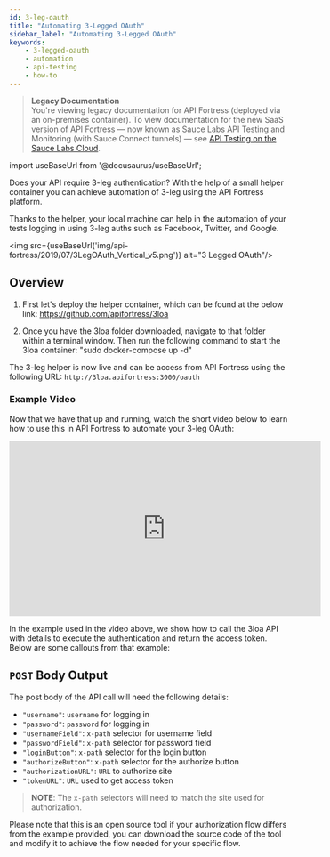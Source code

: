 ```yaml
---
id: 3-leg-oauth
title: "Automating 3-Legged OAuth"
sidebar_label: "Automating 3-Legged OAuth"
keywords:
    - 3-legged-oauth
    - automation
    - api-testing
    - how-to
---
```


<head>
  <meta name="robots" content="noindex" />
</head>

>**Legacy Documentation**<br/>You're viewing legacy documentation for API Fortress (deployed via an on-premises container). To view documentation for the new SaaS version of API Fortress &#8212; now known as Sauce Labs API Testing and Monitoring (with Sauce Connect tunnels) &#8212; see [API Testing on the Sauce Labs Cloud](/api-testing/).

import useBaseUrl from '@docusaurus/useBaseUrl';

Does your API require 3-leg authentication? With the help of a small helper container you can achieve automation of 3-leg using the API Fortress platform.

Thanks to the helper, your local machine can help in the automation of your tests logging in using 3-leg auths such as Facebook, Twitter, and Google.

<img src={useBaseUrl('img/api-fortress/2019/07/3LegOAuth_Vertical_v5.png')} alt="3 Legged OAuth"/>

## Overview

1. First let's deploy the helper container, which can be found at the below link: https://github.com/apifortress/3loa

2. Once you have the 3loa folder downloaded, navigate to that folder within a terminal window. Then run the following command to start the 3loa container: "sudo docker-compose up -d"

The 3-leg helper is now live and can be access from API Fortress using the following URL: `http://3loa.apifortress:3000/oauth`

### Example Video

Now that we have that up and running, watch the short video below to learn how to use this in API Fortress to automate your 3-leg OAuth:

<iframe src="https://www.youtube.com/embed/mcghU8KRSfI" width="560" height="315" frameborder="0" allowfullscreen="allowfullscreen"></iframe>

In the example used in the video above, we show how to call the 3loa API with details to execute the authentication and return the access token. Below are some callouts from that example:

## `POST` Body Output
The post body of the API call will need the following details:

* `"username"`: `username` for logging in
* `"password"`: `password` for logging in
* `"usernameField"`: `x-path` selector for username field
* `"passwordField"`: `x-path` selector for password field
* `"loginButton"`: `x-path` selector for the login button
* `"authorizeButton"`: `x-path` selector for the authorize button
* `"authorizationURL"`: `URL` to authorize site
* `"tokenURL"`: `URL` used to get access token

> __NOTE__: The `x-path` selectors will need to match the site used for authorization.

Please note that this is an open source tool if your authorization flow differs from the example provided, you can download the source code of the tool and modify it to achieve the flow needed for your specific flow.
